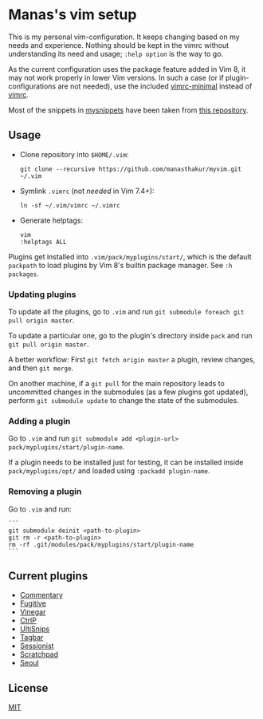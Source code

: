 # Manas's vim setup

This is my personal vim-configuration.
It keeps changing based on my needs and experience.
Nothing should be kept in the vimrc without understanding its need and usage;
`:help option` is the way to go.

As the current configuration uses the package feature added in Vim 8, it may not
work properly in lower Vim versions.
In such a case (or if plugin-configurations are not needed), use the included
[vimrc-minimal](vimrc-minimal) instead of [vimrc](vimrc).

Most of the snippets in [mysnippets](mysnippets) have been taken from [this
repository](https://github.com/honza/vim-snippets).

## Usage

- Clone repository into `$HOME/.vim`:

    ```
    git clone --recursive https://github.com/manasthakur/myvim.git ~/.vim
    ```

- Symlink `.vimrc` (not _needed_ in Vim 7.4+):

    ```
    ln -sf ~/.vim/vimrc ~/.vimrc
    ```

- Generate helptags:

    ```
    vim
    :helptags ALL
    ```

Plugins get installed into `.vim/pack/myplugins/start/`, which is the default
`packpath` to load plugins by Vim 8's builtin package manager. See `:h packages`.

### Updating plugins

To update all the plugins, go to `.vim` and run `git submodule foreach git pull origin master`.

To update a particular one, go to the plugin's directory inside `pack` and run
`git pull origin master`.

A better workflow:
First `git fetch origin master` a plugin, review changes, and then `git merge`.

On another machine, if a `git pull` for the main repository leads to uncommitted
changes in the submodules (as a few plugins got updated), perform `git submodule
update` to change the state of the submodules.

### Adding a plugin

Go to `.vim` and run `git submodule add <plugin-url> pack/myplugins/start/plugin-name`.

If a plugin needs to be installed just for testing, it can be installed inside
`pack/myplugins/opt/` and loaded using `:packadd plugin-name`.

### Removing a plugin

Go to `.vim` and run:

    ```
    git submodule deinit <path-to-plugin>
    git rm -r <path-to-plugin>
    rm -rf .git/modules/pack/myplugins/start/plugin-name
    ```

## Current plugins

* [Commentary](https://github.com/tpope/vim-commentary)
* [Fugitive](https://github.com/tpope/vim-fugitive)
* [Vinegar](https://github.com/manasthakur/vim-vinegar)
* [CtrlP](https://github.com/ctrlpvim/ctrlp.vim)
* [UltiSnips](https://github.com/SirVer/ultisnips)
* [Tagbar](https://github.com/majutsushi/tagbar)
* [Sessionist](https://github.com/manasthakur/vim-sessionist)
* [Scratchpad](https://github.com/manasthakur/vim-scratchpad)
* [Seoul](https://github.com/manasthakur/vim-seoul)

## License

[MIT](LICENSE)

